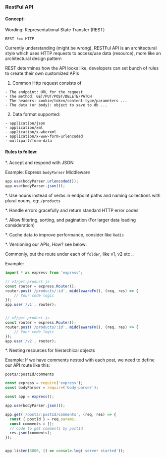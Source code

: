 ### RestFul API

#### Concept:

Wording: Representational State Transfer (REST)

`REST !== HTTP`

Currently understanding (might be wrong), RESTFul API is an architectural style which uses HTTP requests to access/use data (resource), more like an architectural design pattern

REST determines how the API looks like, developers can set bunch of rules to create their own customized APIs

1. Common Http request consists of

```
- The endpoint: URL for the request
- The method: GET/PUT/POST/DELETE/PATCH
- The headers: cookie/token/content-type/parameters ...
- The data (or body): object to save to db ...
```

2. Data format supported:

```
- application/json
- application/xml
- application/x-wbe+xml
- application/x-www-form-urlencoded
- multipart/form-data
```

#### Rules to follow:

*. Accept and respond with JSON

Example: Express `bodyParser` Middleware

```js
app.use(bodyParser.urlencoded());
app.use(bodyParser.json());
```

*. Use nouns instead of verbs in endpoint paths and naming collections with plural nouns, eg: `/products`

*. Handle errors gracefully and return standard HTTP error codes

*. Allow filtering, sorting, and pagination (For larger data loading consideration)

*. Cache data to improve performance, consider like `Redis`

*. Versioning our APIs, How? see below:

Commonly, put the route under each of `folder`, like v1, v2 etc .. 

Example:

```js
import * as express from 'express';

// v1/get-product.js
const router = express.Router();
router.post('/products/:id', middlewareFn(), (req, res) => {
    // Your code logic
});
app.use('/v1', router);


// v2/get-product.js
const router = express.Router();
router.post('/products/:id', middlewareFn(), (req, res) => {
    // Your code logic
});
app.use('/v2', router);
```

*. Nesting resources for hierarchical objects

Example: If we have comments nested with each post, we need to define our API route like this:

`posts/:postId/comments`

```js
const express = require('express');
const bodyParser = require('body-parser');

const app = express();

app.use(bodyParser.json());

app.get('/posts/:postId/comments', (req, res) => {
  const { postId } = req.params;
  const comments = [];
  // code to get comments by postId
  res.json(comments);
});


app.listen(3000, () => console.log('server started'));
```
